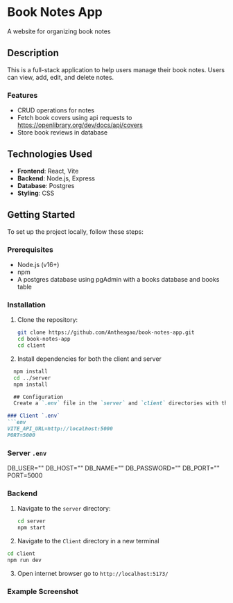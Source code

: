 # Book Notes App
A website for organizing book notes

## Description
This is a full-stack application to help users manage their book notes. Users can view, add, edit, and delete notes.

### Features
- CRUD operations for notes
- Fetch book covers using api requests to https://openlibrary.org/dev/docs/api/covers
- Store book reviews in database

## Technologies Used
- **Frontend**: React, Vite
- **Backend**: Node.js, Express
- **Database**: Postgres
- **Styling**: CSS

## Getting Started

To set up the project locally, follow these steps:
### Prerequisites
- Node.js (v16+)
- npm
- A postgres database using pgAdmin with a books database and books table

### Installation
1. Clone the repository:
   ```bash
   git clone https://github.com/Antheagao/book-notes-app.git
   cd book-notes-app
   cd client
   ```
2. Install dependencies for both the client and server
```bash
  npm install
  cd ../server
  npm install
```

```markdown
  ## Configuration
  Create a `.env` file in the `server` and `client` directories with the following variables:

### Client `.env`
```env
VITE_API_URL=http://localhost:5000
PORT=5000
```

### Server `.env`
DB_USER=""
DB_HOST=""
DB_NAME=""
DB_PASSWORD=""
DB_PORT=""
PORT=5000

### Backend
1. Navigate to the `server` directory:
   ```bash
   cd server
   npm start
   ```
2. Navigate to the `Client` directory in a new terminal
  ```bash
  cd client
  npm run dev
```
3. Open internet browser
  go to `http://localhost:5173/`

### Example Screenshot
